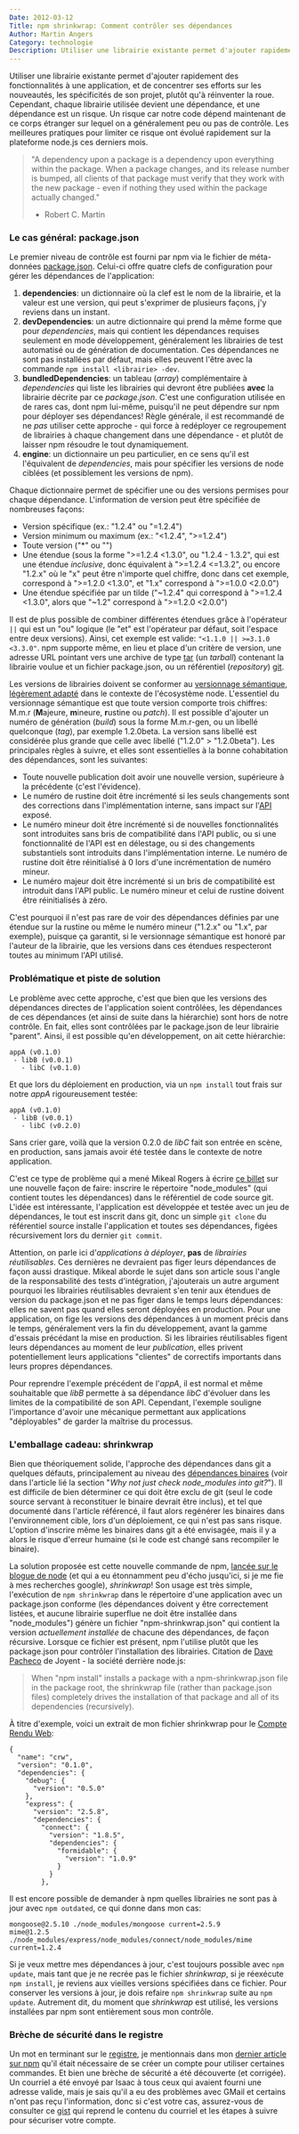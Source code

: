 ```yaml
---
Date: 2012-03-12
Title: npm shrinkwrap: Comment contrôler ses dépendances
Author: Martin Angers
Category: technologie
Description: Utiliser une librairie existante permet d'ajouter rapidement des fonctionnalités à une application, et de concentrer ses efforts sur les nouveautés, les spécificités de son projet, plutôt qu'à réinventer la roue. Cependant, chaque librairie utilisée devient une dépendance, et une dépendance est un risque. Un risque car notre code dépend maintenant de ce corps étranger sur lequel on a généralement peu ou pas de contrôle. Les meilleures pratiques pour limiter ce risque ont évolué rapidement sur la plateforme node.js ces derniers mois.
---
```


Utiliser une librairie existante permet d'ajouter rapidement des fonctionnalités à une application, et de concentrer ses efforts sur les nouveautés, les spécificités de son projet, plutôt qu'à réinventer la roue. Cependant, chaque librairie utilisée devient une dépendance, et une dépendance est un risque. Un risque car notre code dépend maintenant de ce corps étranger sur lequel on a généralement peu ou pas de contrôle. Les meilleures pratiques pour limiter ce risque ont évolué rapidement sur la plateforme node.js ces derniers mois.

> "A dependency upon a package is a dependency upon everything within the package. When a package changes, and its release number is bumped, all clients of that package must verify that they work with the new package - even if nothing they used within the package actually changed."  
> - Robert C. Martin

### Le cas général: package.json

Le premier niveau de contrôle est fourni par npm via le fichier de méta-données [package.json][json]. Celui-ci offre quatre clefs de configuration pour gérer les dépendances de l'application:

1. **dependencies**: un dictionnaire où la clef est le nom de la librairie, et la valeur est une version, qui peut s'exprimer de plusieurs façons, j'y reviens dans un instant.
2. **devDependencies**: un autre dictionnaire qui prend la même forme que pour *dependencies*, mais qui contient les dépendances requises seulement en mode développement, généralement les librairies de test automatisé ou de génération de documentation. Ces dépendances ne sont pas installées par défaut, mais elles peuvent l'être avec la commande `npm install <librairie> -dev`.
3. **bundledDependencies**: un tableau (*array*) complémentaire à *dependencies* qui liste les librairies qui devront être publiées **avec** la librairie décrite par ce *package.json*. C'est une configuration utilisée en de rares cas, dont npm lui-même, puisqu'il ne peut dépendre sur npm pour déployer ses dépendances! Règle générale, il est recommandé de ne *pas* utiliser cette approche - qui force à redéployer ce regroupement de librairies à chaque changement dans une dépendance - et plutôt de laisser npm résoudre le tout dynamiquement.
4. **engine**: un dictionnaire un peu particulier, en ce sens qu'il est l'équivalent de *dependencies*, mais pour spécifier les versions de node ciblées (et possiblement les versions de npm).

Chaque dictionnaire permet de spécifier une ou des versions permises pour chaque dépendance. L'information de version peut être spécifiée de nombreuses façons:

*	Version spécifique (ex.: "1.2.4" ou "=1.2.4")
*	Version minimum ou maximum (ex.: "<1.2.4", ">=1.2.4")
*	Toute version ("*" ou "")
*	Une étendue (sous la forme ">=1.2.4 <1.3.0", ou "1.2.4 - 1.3.2", qui est une étendue *inclusive*, donc équivalent à ">=1.2.4 <=1.3.2", ou encore "1.2.x" où le "x" peut être n'importe quel chiffre, donc dans cet exemple, correspond à ">=1.2.0 <1.3.0", et "1.x" correspond à ">=1.0.0 <2.0.0")
*	Une étendue spécifiée par un tilde ("~1.2.4" qui correspond à ">=1.2.4 <1.3.0", alors que "~1.2" correspond à ">=1.2.0 <2.0.0")

Il est de plus possible de combiner différentes étendues grâce à l'opérateur `||` qui est un "ou" logique (le "et" est l'opérateur par défaut, soit l'espace entre deux versions). Ainsi, cet exemple est valide: `"<1.1.0 || >=3.1.0 <3.3.0"`. npm supporte même, en lieu et place d'un critère de version, une adresse URL pointant vers une archive de type [tar][] (un *tarball*) contenant la librairie voulue et un fichier package.json, ou un référentiel (*repository*) [git][].

Les versions de librairies doivent se conformer au [versionnage sémantique][semver], [légèrement adapté][nodesemver] dans le contexte de l'écosystème node. L'essentiel du versionnage sémantique est que toute version comporte trois chiffres: M.m.r (**M**ajeure, **m**ineure, **r**ustine ou *patch*). Il est possible d'ajouter un numéro de génération (*build*) sous la forme M.m.r-gen, ou un libellé quelconque (*tag*), par exemple 1.2.0beta. La version sans libellé est considérée plus grande que celle avec libellé ("1.2.0" > "1.2.0beta"). Les principales règles à suivre, et elles sont essentielles à la bonne cohabitation des dépendances, sont les suivantes:

*	Toute nouvelle publication doit avoir une nouvelle version, supérieure à la précédente (c'est l'évidence).
*	Le numéro de rustine doit être incrémenté si les seuls changements sont des corrections dans l'implémentation interne, sans impact sur l'[API][] exposé.
*	Le numéro mineur doit être incrémenté si de nouvelles fonctionnalités sont introduites sans bris de compatibilité dans l'API public, ou si une fonctionnalité de l'API est en délestage, ou si des changements substantiels sont introduits dans l'implémentation interne. Le numéro de rustine doit être réinitialisé à 0 lors d'une incrémentation de numéro mineur.
*	Le numéro majeur doit être incrémenté si un bris de compatibilité est introduit dans l'API public. Le numéro mineur et celui de rustine doivent être réinitialisés à zéro.

C'est pourquoi il n'est pas rare de voir des dépendances définies par une étendue sur la rustine ou même le numéro mineur ("1.2.x" ou "1.x", par exemple), puisque ça garantit, si le versionnage sémantique est honoré par l'auteur de la librairie, que les versions dans ces étendues respecteront toutes au minimum l'API utilisé.

### Problématique et piste de solution

Le problème avec cette approche, c'est que bien que les versions des dépendances directes de l'application soient contrôlées, les dépendances de ces dépendances (et ainsi de suite dans la hiérarchie) sont hors de notre contrôle. En fait, elles sont contrôlées par le package.json de leur librairie "parent". Ainsi, il est possible qu'en développement, on ait cette hiérarchie:

    appA (v0.1.0)
     - libB (v0.0.1)
       - libC (v0.1.0)

Et que lors du déploiement en production, via un `npm install` tout frais sur notre *appA* rigoureusement testée:

    appA (v0.1.0)
     - libB (v0.0.1)
       - libC (v0.2.0)

Sans crier gare, voilà que la version 0.2.0 de *libC* fait son entrée en scène, en production, sans jamais avoir été testée dans le contexte de notre application.

C'est ce type de problème qui a mené Mikeal Rogers à écrire [ce billet][nmingit] sur une nouvelle façon de faire: inscrire le répertoire "node_modules" (qui contient toutes les dépendances) dans le référentiel de code source git. L'idée est intéressante, l'application est développée et testée avec un jeu de dépendances, le tout est inscrit dans git, donc un simple `git clone` du référentiel source installe l'application et toutes ses dépendances, figées récursivement lors du dernier `git commit`.

Attention, on parle ici d'*applications à déployer*, **pas** de *librairies réutilisables*. Ces dernières ne devraient pas figer leurs dépendances de façon aussi drastique. Mikeal aborde le sujet dans son article sous l'angle de la responsabilité des tests d'intégration, j'ajouterais un autre argument pourquoi les librairies réutilisables devraient s'en tenir aux étendues de version du package.json et ne pas figer dans le temps leurs dépendances: elles ne savent pas quand elles seront déployées en production. Pour une application, on fige les versions des dépendances à un moment précis dans le temps, généralement vers la fin du développement, avant la gamme d'essais précédant la mise en production. Si les librairies réutilisables figent leurs dépendances au moment de leur *publication*, elles privent potentiellement leurs applications "clientes" de correctifs importants dans leurs propres dépendances.

Pour reprendre l'exemple précédent de l'*appA*, il est normal et même souhaitable que *libB* permette à sa dépendance *libC* d'évoluer dans les limites de la compatibilité de son API. Cependant, l'exemple souligne l'importance d'avoir une mécanique permettant aux applications "déployables" de garder la maîtrise du processus.

### L'emballage cadeau: shrinkwrap

Bien que théoriquement solide, l'approche des dépendances dans git a quelques défauts, principalement au niveau des [dépendances binaires][bindeps] (voir dans l'article lié la section "*Why not just check node_modules into git?*"). Il est difficile de bien déterminer ce qui doit être exclu de git (seul le code source servant à reconstituer le binaire devrait être inclus), et tel que documenté dans l'article référencé, il faut alors regénérer les binaires dans l'environnement cible, lors d'un déploiement, ce qui n'est pas sans risque. L'option d'inscrire même les binaires dans git a été envisagée, mais il y a alors le risque d'erreur humaine (si le code est changé sans recompiler le binaire).

La solution proposée est cette nouvelle commande de npm, [lancée sur le blogue de node][bindeps] (et qui a eu étonnamment peu d'écho jusqu'ici, si je me fie à mes recherches google), *shrinkwrap*! Son usage est très simple, l'exécution de `npm shrinkwrap` dans le répertoire d'une application avec un package.json conforme (les dépendances doivent y être correctement listées, et aucune librairie superflue ne doit être installée dans "node_modules") génère un fichier "npm-shrinkwrap.json" qui contient la version *actuellement installée* de chacune des dépendances, de façon récursive. Lorsque ce fichier est présent, npm l'utilise plutôt que les package.json pour contrôler l'installation des librairies. Citation de [Dave Pacheco][pacheco] de Joyent - la société derrière node.js:

> When "npm install" installs a package with a npm-shrinkwrap.json file in the package root, the shrinkwrap file (rather than package.json files) completely drives the installation of that package and all of its dependencies (recursively).

À titre d'exemple, voici un extrait de mon fichier shrinkwrap pour le [Compte Rendu Web][crw]:

    {
	  "name": "crw",
	  "version": "0.1.0",
	  "dependencies": {
	    "debug": {
	      "version": "0.5.0"
	    },
	    "express": {
	      "version": "2.5.8",
	      "dependencies": {
	        "connect": {
	          "version": "1.8.5",
	          "dependencies": {
	            "formidable": {
	              "version": "1.0.9"
	            }
	          }
	        },

Il est encore possible de demander à npm quelles librairies ne sont pas à jour avec `npm outdated`, ce qui donne dans mon cas:

    mongoose@2.5.10 ./node_modules/mongoose current=2.5.9
    mime@1.2.5 ./node_modules/express/node_modules/connect/node_modules/mime current=1.2.4

Si je veux mettre mes dépendances à jour, c'est toujours possible avec `npm update`, mais tant que je ne recrée pas le fichier *shrinkwrap*, si je réexécute `npm install`, je reviens aux vieilles versions spécifiées dans ce fichier. Pour conserver les versions à jour, je dois refaire `npm shrinkwrap` suite au `npm update`. Autrement dit, du moment que *shrinkwrap* est utilisé, les versions installées par npm sont entièrement sous mon contrôle.

### Brèche de sécurité dans le registre

Un mot en terminant sur le [registre][], je mentionnais dans mon [dernier article sur npm][moi] qu'il était nécessaire de se créer un compte pour utiliser certaines commandes. Et bien une brèche de sécurité a été découverte (et corrigée). Un courriel a été envoyé par Isaac à tous ceux qui avaient fourni une adresse valide, mais je sais qu'il a eu des problèmes avec GMail et certains n'ont pas reçu l'information, donc si c'est votre cas, assurez-vous de consulter ce [gist][] qui reprend le contenu du courriel et les étapes à suivre pour sécuriser votre compte.

[json]: http://npmjs.org/doc/json.html
[tar]: http://fr.wikipedia.org/wiki/Tar_(informatique)
[git]: http://fr.wikipedia.org/wiki/Git
[semver]: http://semver.org/
[nodesemver]: http://npmjs.org/doc/semver.html
[api]: http://fr.wikipedia.org/wiki/Interface_de_programmation
[nmingit]: http://www.mikealrogers.com/posts/nodemodules-in-git.html
[bindeps]: http://blog.nodejs.org/2012/02/27/managing-node-js-dependencies-with-shrinkwrap/
[crw]: http://www.compterenduweb.com/
[moi]: http://hypermegatop.calepin.co/npm-la-base-essentielle-pour-debuter-avec-nodejs.html
[gist]: https://gist.github.com/2001456
[pacheco]: http://blog.nodejs.org/author/davepacheco/
[registre]: http://search.npmjs.org/
